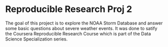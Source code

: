 # Reproducible Research Proj 2
The goal of this project is to explore the NOAA Storm Database and answer some basic questions about severe weather events.
It was done to satify the Coursera Reproducible Research Course which is part of the Data Science Specialization series.

